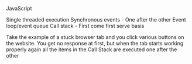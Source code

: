 JavaScript

Single threaded execution
Synchronous events - One after the other
Event loop/event queue
Call stack - First come first serve basis

Take the example of a stuck browser tab and you click various buttons on the website. You get no response at first, but when the tab starts working properly again all the items in the Call Stack are executed one after the other
